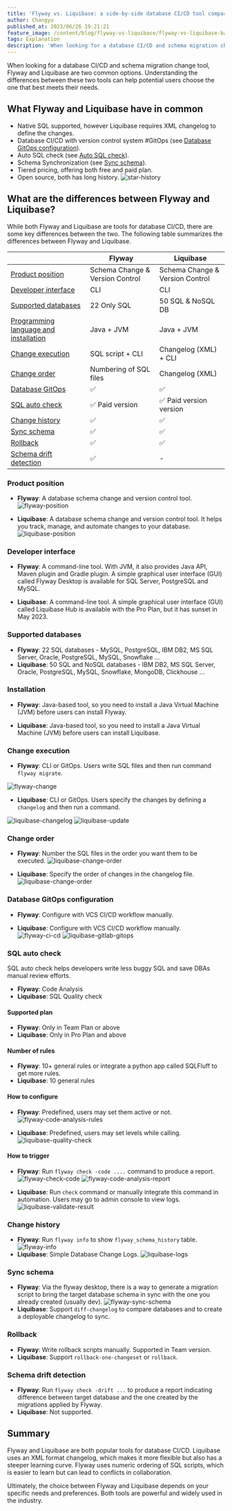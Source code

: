 ```yaml
---
title: 'Flyway vs. Liquibase: a side-by-side database CI/CD tool comparison for 2023'
author: Changyu
published_at: 2023/06/26 19:21:21
feature_image: /content/blog/flyway-vs-liquibase/flyway-vs-liquibase-banner.webp
tags: Explanation
description: 'When looking for a database CI/CD and schema migration change tool, Flyway and Liquibase are two common options. Understanding the differences between these two tools can help potential users choose the one that best meets their needs.'
---
```



When looking for a database CI/CD and schema migration change tool, Flyway and Liquibase are two common options. Understanding the differences between these two tools can help potential users choose the one that best meets their needs.

## What Flyway and Liquibase have in common

- Native SQL supported, however Liquibase requires XML changelog to define the changes.
- Database CI/CD with version control system #GitOps (see [Database GitOps configuration](#database-gitops-configuration)).
- Auto SQL check (see [Auto SQL check](#sql-auto-check)).
- Schema Synchronization (see [Sync schema](#sync-schema)).
- Tiered pricing, offering both free and paid plan.
- Open source, both has long history.
  ![star-history](/content/blog/flyway-vs-liquibase/star-history-flyway-vs-liquibase.webp)

## What are the differences between Flyway and Liquibase?

While both Flyway and Liquibase are tools for database CI/CD, there are some key differences between the two. The following table summarizes the differences between Flyway and Liquibase.

|                                                                                              | Flyway      | Liquibase                                                 |
| -------------------------------------------------------------------------------------------- | --------------- | -------------------------------------------------------- |
| [Product position](#product-position)                                                        | Schema Change & Version Control  | Schema Change & Version Control                    |
| [Developer interface](#developer-interface)                                                  | CLI             | CLI                                                      |
| [Supported databases](#supported-databases)                                                  | 22 Only SQL               | 50 SQL & NoSQL DB                                                     |
| [Programming language and installation](#installation)                                       | Java + JVM      | Java + JVM |
| [Change execution](#change-execution)                                                        | SQL script + CLI | Changelog (XML) + CLI
| [Change order](#change-order)                                                        | Numbering of SQL files  | Changelog (XML)                                      |                                              |
| [Database GitOps](#database-gitops-configuration)                                            | ✅              | ✅                                                       |
| [SQL auto check](#sql-auto-check)                                                            | ✅ Paid version | ✅ Paid version version                             |
| [Change history](#change-history)                                                            | ✅              | ✅                                                       |
| [Sync schema](#sync-schema)                                                                  | ✅              | ✅                                                       |
| [Rollback](#rollback)                                                                        | ✅       | ✅                    |
| [Schema drift detection](#schema-drift-detection)                                            | ✅        | -                                                 |

### Product position

- **Flyway**: A database schema change and version control tool.
  ![flyway-position](/content/blog/bytebase-vs-flyway/flyway-position.webp)

- **Liquibase**: A database schema change and version control tool. It helps you track, manage, and automate changes to your database.
  ![liquibase-position](/content/blog/flyway-vs-liquibase/liquibase-position.webp)

### Developer interface

- **Flyway**: A command-line tool. With JVM, it also provides Java API, Maven plugin and Gradle plugin. A simple graphical user interface (GUI) called Flyway Desktop is available for SQL Server, PostgreSQL and MySQL. 

- **Liquibase**: A command-line tool. A simple graphical user interface (GUI) called Liquibase Hub is available with the Pro Plan, but it has sunset in May 2023.

### Supported databases

- **Flyway**: 22 SQL databases - MySQL, PostgreSQL, IBM DB2, MS SQL Server, Oracle, PostgreSQL, MySQL, Snowflake ...
- **Liquibase**: 50 SQL and NoSQL databases - IBM DB2, MS SQL Server, Oracle, PostgreSQL, MySQL, Snowflake, MongoDB, Clickhouse ...

### Installation

- **Flyway**: Java-based tool, so you need to install a Java Virtual Machine (JVM) before users can install Flyway.

- **Liquibase**: Java-based tool, so you need to install a Java Virtual Machine (JVM) before users can install Liquibase.

### Change execution

- **Flyway**: CLI or GitOps. Users write SQL files and then run command `flyway migrate`.

![flyway-change](/content/blog/bytebase-vs-flyway/flyway-change.webp)

- **Liquibase**: CLI or GitOps. Users specify the changes by defining a `changelog` and then run a command.

![liquibase-changelog](/content/blog/flyway-vs-liquibase/liquibase-changelog.webp)
![liquibase-update](/content/blog/flyway-vs-liquibase/liquibase-update.webp)

### Change order

- **Flyway**: Number the SQL files in the order you want them to be executed.
![liquibase-change-order](/content/blog/flyway-vs-liquibase/flyway-change-order.webp)
  
- **Liquibase**: Specify the order of changes in the changelog file.
![liquibase-change-order](/content/blog/flyway-vs-liquibase/liquibase-change-order.webp)

### Database GitOps configuration

- **Flyway**: Configure with VCS CI/CD workflow manually.

- **Liquibase**: Configure with VCS CI/CD workflow manually.
  ![flyway-ci-cd](/content/blog/bytebase-vs-flyway/flyway-ci-cd.webp)
  ![liquibase-gitlab-gitops](/content/blog/flyway-vs-liquibase/liquibase-gitlab-gitops.webp)

### SQL auto check

SQL auto check helps developers write less buggy SQL and save DBAs manual review efforts.

- **Flyway**: Code Analysis
- **Liquibase**: SQL Quality check

#### Supported plan

- **Flyway**: Only in Team Plan or above
- **Liquibase**: Only in Pro Plan and above

#### Number of rules

- **Flyway**: 10+ general rules or integrate a python app called SQLFluff to get more rules.
- **Liquibase**: 10 general rules

#### How to configure

- **Flyway**: Predefined, users may set them active or not.
  ![flyway-code-analysis-rules](/content/blog/bytebase-vs-flyway/flyway-code-analysis-rules.webp)

- **Liquibase**: Predefined, users may set levels while calling.
  ![liquibase-quality-check](/content/blog/flyway-vs-liquibase/liquibase-quality-check.webp)

#### How to trigger

- **Flyway**: Run `flyway check -code ....` command to produce a report.
  ![flyway-check-code](/content/blog/bytebase-vs-flyway/flyway-check-code.webp)
  ![flyway-code-analysis-report](/content/blog/bytebase-vs-flyway/flyway-code-analysis-report.webp)

- **Liquibase**: Run `check` command or manually integrate this command in automation. Users may go to admin console to view logs.
  ![liquibase-validate-result](/content/blog/flyway-vs-liquibase/liquibase-validate-result.webp)


### Change history

- **Flyway**: Run `flyway info` to show `flyway_schema_history` table.
  ![flyway-info](/content/blog/bytebase-vs-flyway/flyway-info.webp)
- **Liquibase**: Simple Database Change Logs.
  ![liquibase-logs](/content/blog/flyway-vs-liquibase/liquibase-logs.webp)

### Sync schema

- **Flyway**: Via the flyway desktop, there is a way to generate a migration script to bring the target database schema in sync with the one you already created (usually dev).
  ![flyway-sync-schema](/content/blog/bytebase-vs-flyway/flyway-sync-schema.webp)
- **Liquibase**: Support `diff-changelog` to compare databases and to create a deployable changelog to sync.

### Rollback
- **Flyway**: Write rollback scripts manually. Supported in Team version.
- **Liquibase**: Support `rollback-one-changeset` or `rollback`.

### Schema drift detection

- **Flyway**: Run `flyway check -drift ...` to produce a report indicating difference between target database and the one created by the migrations applied by Flyway.
- **Liquibase**: Not supported.

## Summary

Flyway and Liquibase are both popular tools for database CI/CD. Liquibase uses an XML format changelog, which makes it more flexible but also has a steeper learning curve. Flyway uses numeric ordering of SQL scripts, which is easier to learn but can lead to conflicts in collaboration.

Ultimately, the choice between Flyway and Liquibase depends on your specific needs and preferences. Both tools are powerful and widely used in the industry.
